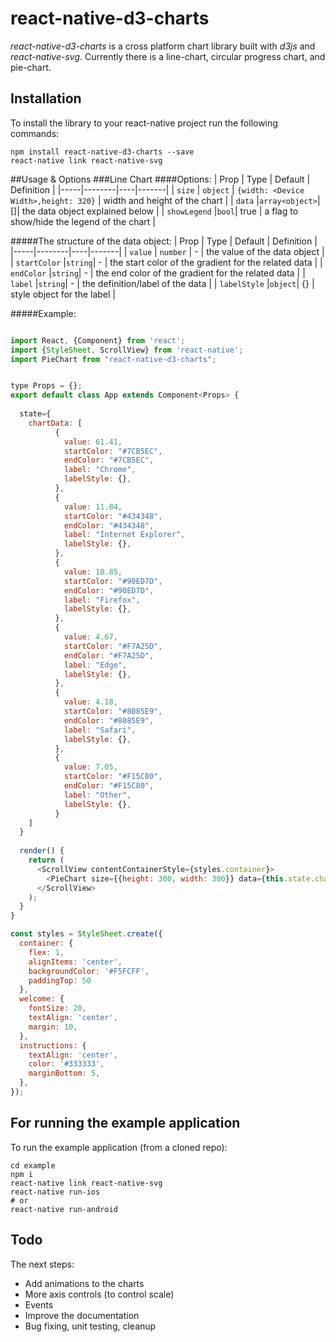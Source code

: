 react-native-d3-charts
=======================

*react-native-d3-charts* is a cross platform chart library built with *d3js* and *react-native-svg*. Currently 
there is a line-chart, circular progress chart, and pie-chart. 
 
## Installation

To install the library to your react-native project run the following commands:

```
npm install react-native-d3-charts --save
react-native link react-native-svg
```

##Usage & Options
###Line Chart
####Options: 
| Prop | Type | Default | Definition |
|-----|--------|----|-------|
| `size` | `object` | `{width: <Device Width>,height: 320}` | width and height of the chart |
| `data` |`array<object>`| [<Browser usage statistics>]| the data object explained below  |
| `showLegend` |`bool`| true | a flag to show/hide the legend of the chart  |

#####The structure of the data object:
| Prop | Type | Default | Definition |
|-----|--------|----|-------|
| `value` | `number` | - | the value of the data object |
| `startColor` |`string`| - | the start color of the gradient for the related data   |
| `endColor` |`string`| - | the end color of the gradient for the related data |
| `label` |`string`| - | the definition/label of the data  |
| `labelStyle` |`object`| {} | style object for the label  |

#####Example:
````javascript

import React, {Component} from 'react';
import {StyleSheet, ScrollView} from 'react-native';
import PieChart from "react-native-d3-charts";


type Props = {};
export default class App extends Component<Props> {
  
  state={
    chartData: [
          {
            value: 61.41,
            startColor: "#7CB5EC",
            endColor: "#7CB5EC",
            label: "Chrome",
            labelStyle: {},
          },
          {
            value: 11.84,
            startColor: "#434348",
            endColor: "#434348",
            label: "Internet Explorer",
            labelStyle: {},
          },
          {
            value: 10.85,
            startColor: "#90ED7D",
            endColor: "#90ED7D",
            label: "Firefox",
            labelStyle: {},
          },
          {
            value: 4.67,
            startColor: "#F7A25D",
            endColor: "#F7A25D",
            label: "Edge",
            labelStyle: {},
          },
          {
            value: 4.18,
            startColor: "#8085E9",
            endColor: "#8085E9",
            label: "Safari",
            labelStyle: {},
          },
          {
            value: 7.05,
            startColor: "#F15C80",
            endColor: "#F15C80",
            label: "Other",
            labelStyle: {},
          }
    ]
  }
  
  render() {
    return (
      <ScrollView contentContainerStyle={styles.container}>
        <PieChart size={{height: 300, width: 300}} data={this.state.chartData} />
      </ScrollView>
    );
  }
}

const styles = StyleSheet.create({
  container: {
    flex: 1,
    alignItems: 'center',
    backgroundColor: '#F5FCFF',
    paddingTop: 50
  },
  welcome: {
    fontSize: 20,
    textAlign: 'center',
    margin: 10,
  },
  instructions: {
    textAlign: 'center',
    color: '#333333',
    marginBottom: 5,
  },
});

````


## For running the example application

To run the example application (from a cloned repo):

```
cd example
npm i
react-native link react-native-svg
react-native run-ios
# or
react-native run-android
```

## Todo

The next steps:
+ Add animations to the charts
+ More axis controls (to control scale)
+ Events
+ Improve the documentation
+ Bug fixing, unit testing, cleanup


